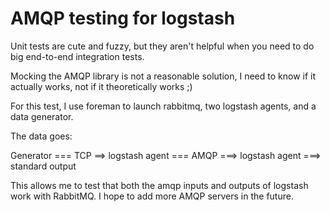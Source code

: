 # AMQP testing for logstash

Unit tests are cute and fuzzy, but they aren't helpful when you need to do big end-to-end integration tests.

Mocking the AMQP library is not a reasonable solution, I need to know if it actually works, not if it theoretically works ;)

For this test, I use foreman to launch rabbitmq, two logstash agents, and a data generator.

The data goes:

Generator === TCP ==> logstash agent === AMQP ===> logstash agent ===> standard output

This allows me to test that both the amqp inputs and outputs of logstash work
with RabbitMQ. I hope to add more AMQP servers in the future.
